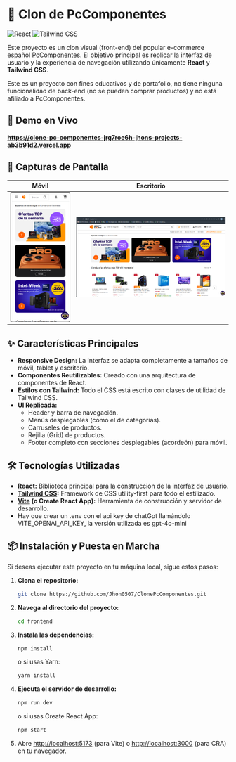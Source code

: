 # 🛒 Clon de PcComponentes

![React](https://img.shields.io/badge/React-20232A?style=for-the-badge&logo=react&logoColor=61DAFB)
![Tailwind CSS](https://img.shields.io/badge/Tailwind_CSS-06B6D4?style=for-the-badge&logo=tailwind-css&logoColor=white)

Este proyecto es un clon visual (front-end) del popular e-commerce español [PcComponentes](https://www.pccomponentes.com/). El objetivo principal es replicar la interfaz de usuario y la experiencia de navegación utilizando únicamente **React** y **Tailwind CSS**.

Este es un proyecto con fines educativos y de portafolio, no tiene ninguna funcionalidad de back-end (no se pueden comprar productos) y no está afiliado a PcComponentes.

## 🚀 Demo en Vivo

**https://clone-pc-componentes-jrg7roe6h-jhons-projects-ab3b91d2.vercel.app**

## 📸 Capturas de Pantalla

| Móvil | Escritorio |
| :---: | :---: |
| ![Vista Móvil](public/Mobile.png) | ![Vista Escritorio](public/Desktop.png) |

## ✨ Características Principales

-   **Responsive Design:** La interfaz se adapta completamente a tamaños de móvil, tablet y escritorio.
-   **Componentes Reutilizables:** Creado con una arquitectura de componentes de React.
-   **Estilos con Tailwind:** Todo el CSS está escrito con clases de utilidad de Tailwind CSS.
-   **UI Replicada:**
    -   Header y barra de navegación.
    -   Menús desplegables (como el de categorías).
    -   Carruseles de productos.
    -   Rejilla (Grid) de productos.
    -   Footer completo con secciones desplegables (acordeón) para móvil.

## 🛠️ Tecnologías Utilizadas

-   **[React](https://reactjs.org/):** Biblioteca principal para la construcción de la interfaz de usuario.
-   **[Tailwind CSS](https://tailwindcss.com/):** Framework de CSS utility-first para todo el estilizado.
-   **[Vite](https://vitejs.dev/) (o Create React App):** Herramienta de construcción y servidor de desarrollo.
-   Hay que crear un .env con el api key de chatGpt llamándolo VITE_OPENAI_API_KEY, la versión utilizada es gpt-4o-mini

## 📦 Instalación y Puesta en Marcha

Si deseas ejecutar este proyecto en tu máquina local, sigue estos pasos:

1.  **Clona el repositorio:**
    ```bash
    git clone https://github.com/Jhon0507/ClonePcComponentes.git
    ```

2.  **Navega al directorio del proyecto:**
    ```bash
    cd frontend
    ```

3.  **Instala las dependencias:**
    ```bash
    npm install
    ```
    o si usas Yarn:
    ```bash
    yarn install
    ```

4.  **Ejecuta el servidor de desarrollo:**
    ```bash
    npm run dev
    ```
    o si usas Create React App:
    ```bash
    npm start
    ```

5.  Abre [http://localhost:5173](http://localhost:5173) (para Vite) o [http://localhost:3000](http://localhost:3000) (para CRA) en tu navegador.
